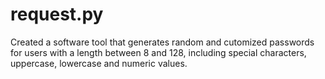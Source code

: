 # request.py

Created a software tool that generates random and cutomized passwords for users with a length between 8 and 128, including special characters, uppercase, lowercase and numeric values.  

